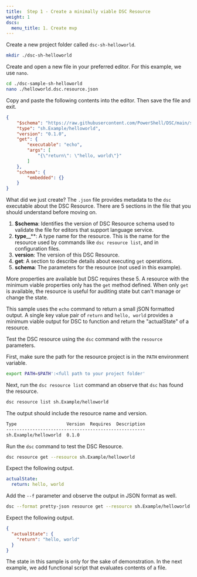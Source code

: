 ```yaml
---
title:  Step 1 - Create a minimally viable DSC Resource
weight: 1
dscs:
  menu_title: 1. Create mvp
---
```


Create a new project folder called `dsc-sh-helloworld`.

```sh
mkdir ./dsc-sh-helloworld
```

Create and open a new file in your preferred editor.
For this example, we use `nano`.

```sh
cd ./dsc-sample-sh-helloworld
nano ./helloworld.dsc.resource.json
```

Copy and paste the following contents into the editor. Then save the file and exit.

```json
{
    "$schema": "https://raw.githubusercontent.com/PowerShell/DSC/main/schemas/2023/08/bundled/resource/manifest.json",
    "type": "sh.Example/helloworld",
    "version": "0.1.0",
    "get": {
        "executable": "echo",
        "args": [
            "{\"return\": \"hello, world\"}"
        ]
    },
    "schema": {
        "embedded": {}
    }
}
```

What did we just create? The `.json` file provides metadata to the `dsc` executable
about the DSC Resource. There are 5 sections in the file that you should understand
before moving on.

1) **$schema**: Identifies the version of DSC Resource schema used to validate the file for
  editors that support language service.
1) **type**__**: A type name for the resource. This is the name for the resource used
  by commands like `dsc resource list`, and in configuration files.
1) **version**: The version of this DSC Resource.
1) **get**: A section to describe details about executing `get` operations.
1) **schema**: The parameters for the resource (not used in this example).

More properties are available but DSC requires these 5.
A resource with the minimum viable properties only has the `get` method defined.
When only `get` is available, the resource is useful for auditing state but can't
manage or change the state.

This sample uses the `echo` command to return a small jSON formatted output.
A single key value pair of `return` and `hello, world` provides a minimum viable output
for DSC to function and return the "actualState" of a resource.

Test the DSC resource using the `dsc` command with the `resource` parameters.

First, make sure the path for the resource project is in the `PATH` environment variable.

```sh
export PATH=$PATH':<full path to your project folder'
```

Next, run the `dsc resource list` command an observe that `dsc` has found the resource.

```sh
dsc resource list sh.Example/helloworld
```

The output should include the resource name and version.

```sh
Type                   Version  Requires  Description
-----------------------------------------------------
sh.Example/helloworld  0.1.0
```

Run the `dsc` command to test the DSC Resource.

```sh
dsc resource get --resource sh.Example/helloworld
```

Expect the following output.

```yaml
actualState:
  return: hello, world
```

Add the `--f` parameter and observe the output in JSON format as well.

```sh
dsc --format pretty-json resource get --resource sh.Example/helloworld
```

Expect the following output.

```json
{
  "actualState": {
    "return": "hello, world"
  }
}
```

The state in this sample is only for the sake of demonstration.
In the next example, we add functional script that evaluates contents of a file.
